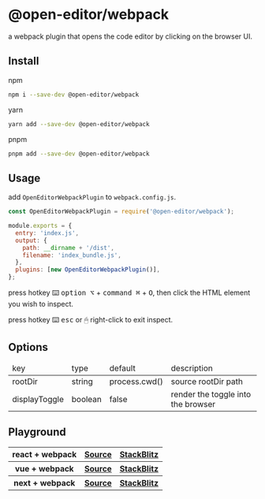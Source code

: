 # @open-editor/webpack

a webpack plugin that opens the code editor by clicking on the browser UI.

## Install

npm

```bash
npm i --save-dev @open-editor/webpack
```

yarn

```bash
yarn add --save-dev @open-editor/webpack
```

pnpm

```bash
pnpm add --save-dev @open-editor/webpack
```

## Usage

add `OpenEditorWebpackPlugin` to `webpack.config.js`.

```js
const OpenEditorWebpackPlugin = require('@open-editor/webpack');

module.exports = {
  entry: 'index.js',
  output: {
    path: __dirname + '/dist',
    filename: 'index_bundle.js',
  },
  plugins: [new OpenEditorWebpackPlugin()],
};
```

press hotkey ⌨️ <kbd>option ⌥</kbd> + <kbd>command ⌘</kbd> + <kbd>O</kbd>, then click the HTML element you wish to inspect.

press hotkey ⌨️ <kbd>esc</kbd> or 🖱 right-click to exit inspect.

## Options

<table>
  <thead>
    <tr>
      <td>key</td>
      <td>type</td>
      <td>default</td>
      <td>description</td>
    </tr>
  </thead>
  <tbody>
    <tr>
     <td>rootDir</td>
     <td>string</td>
     <td>process.cwd()</td>
     <td>source rootDir path</td>
    </tr>
    <tr>
     <td>displayToggle</td>
     <td>boolean</td>
     <td>false</td>
     <td>render the toggle into the browser</td>
    </tr>
  </tbody>
</table>

## Playground

<table>
  <tbody>
    <tr>
      <th>react + webpack</th>
      <th>
        <a
          href="https://github.com/zjxxxxxxxxx/open-editor/tree/main/playground/react-webpack"
        >
          Source
        </a>
      </th>
      <th>
        <a
          href="https://stackblitz.com/github/zjxxxxxxxxx/open-editor/tree/main/playground/react-webpack"
        >
          StackBlitz
        </a>
      </th>
    </tr>
    <tr>
      <th>vue + webpack</th>
      <th>
        <a
          href="https://github.com/zjxxxxxxxxx/open-editor/tree/main/playground/vue-webpack"
        >
          Source
        </a>
      </th>
      <th>
        <a
          href="https://stackblitz.com/github/zjxxxxxxxxx/open-editor/tree/main/playground/vue-webpack"
        >
          StackBlitz
        </a>
      </th>
    </tr>
    <tr>
      <th>next + webpack</th>
      <th>
        <a
          href="https://github.com/zjxxxxxxxxx/open-editor/tree/main/playground/next-webpack"
        >
          Source
        </a>
      </th>
      <th>
        <a
          href="https://stackblitz.com/github/zjxxxxxxxxx/open-editor/tree/main/playground/next-webpack"
        >
          StackBlitz
        </a>
      </th>
    </tr>
  </tbody>
</table>
